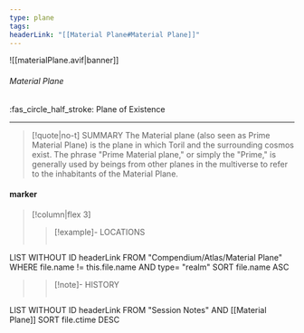 ```yaml
---
type: plane
tags:
headerLink: "[[Material Plane#Material Plane]]"
---
```


![[materialPlane.avif|banner]]
###### Material Plane
<span class="sub2">:fas_circle_half_stroke: Plane of Existence</span>
___

> [!quote|no-t] SUMMARY
>The Material plane (also seen as Prime Material Plane) is the plane in which Toril and the surrounding cosmos exist. The phrase "Prime Material plane," or simply the "Prime," is generally used by beings from other planes in the multiverse to refer to the inhabitants of the Material Plane.

#### marker
> [!column|flex 3]
>> [!example]- LOCATIONS
>>```dataview
LIST WITHOUT ID headerLink
FROM "Compendium/Atlas/Material Plane"
WHERE file.name != this.file.name AND type= "realm"
SORT file.name ASC
>
>> [!note]- HISTORY
>>```dataview
LIST WITHOUT ID headerLink
FROM "Session Notes" AND [[Material Plane]]
SORT file.ctime DESC